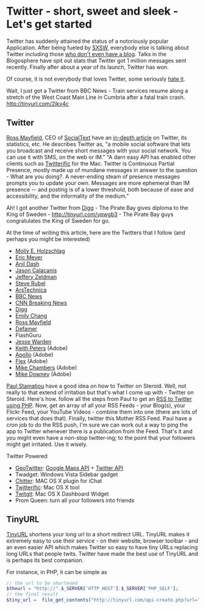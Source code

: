 # Twitter - short, sweet and sleek - Let's get started

Twitter has suddenly attained the status of a notoriously popular Application. After being fueled by <a href="http://sxsw.com/">SXSW</a>, everybody else is talking about Twitter including those <a href="http://manwithnoblog.com/2007/03/10/twitter-explosion/">who don't even have a blog</a>. Talks in the Blogosphere have spit out stats that Twitter got 1 million messages sent recently. Finally after about a year of its launch, Twitter has won. 

Of course, it is not everybody that loves Twitter, some seriously <a href="http://www.brianalvey.com/2007/03/10/putting-the-twit-in-twitter/">hate it</a>.

Wait, I just got a Twitter from BBC News - Train services resume along a stretch of the West Coast Main Line in Cumbria after a fatal train crash. <a href="http://tinyurl.com/2jkv4c">http://tinyurl.com/2jkv4c</a>

## Twitter

<a href="http://ross.typepad.com/">Ross Mayfield</a>, CEO of <a href="http://twitter.com/socialtext">SocialText</a> have an <a href="http://ross.typepad.com/blog/2007/03/twitter_tips_th.html">in-depth article</a> on Twitter, its statistics, etc. He describes Twitter as, "a mobile social software that lets you broadcast and receive short messages with your social network.  You can use it with SMS, on the web or IM." "A darn easy API has enabled other clients such as <a href="http://iconfactory.com/software/twitterrific">Twitterific</a> for the Mac.  Twitter is Continuous Partial Presence, mostly made up of mundane messages in answer to the question - What are you doing?. A never-ending steam of presence messages prompts you to update your own.  Messages are more ephemeral than IM presence -- and posting is of a lower threshold, both because of ease and accessibility, and the informality of the medium."

Ah! I got another Twitter from <a href="http://digg.com/">Digg</a> - The Pirate Bay gives diploma to the King of Sweden - <a href="http://tinyurl.com/ypwgb3">http://tinyurl.com/ypwgb3</a> - The Pirate Bay guys congratulates the King of Sweden for go.

At the time of writing this article, here are the Twitters that I follow (and perhaps you might be interested)

- <a href="http://twitter.com/Mols">Molly E. Holzschlag</a>
- <a href="http://twitter.com/emeyer">Eric Meyer</a>
- <a href="http://twitter.com/anildash">Anil Dash</a>
- <a href="http://twitter.com/JasonCalacanis">Jason Calacanis</a>
- <a href="http://twitter.com/zeldman">Jeffery Zeldman</a>
- <a href="http://twitter.com/steverubel">Steve Rubel</a>
- <a href="http://twitter.com/arstechnica">ArsTechnica</a>
- <a href="http://twitter.com/bbcnews">BBC News</a>
- <a href="http://twitter.com/cnnbrk">CNN Breaking News</a>
- <a href="http://twitter.com/digg_feeds">Digg</a>
- <a href="http://twitter.com/emilychang">Emily Chang</a>
- <a href="http://twitter.com/Ross">Ross Mayfield</a>
- <a href="http://twitter.com/defamer">Defamer</a>
- FlashGuru
- <a href="http://twitter.com/jesterxl">Jesse Warden</a>
- <a href="http://twitter.com/bit101">Keith Peters</a> (Adobe)
- <a href="http://twitter.com/apollocamp">Apollo</a> (Adobe)
- <a href="http://twitter.com/flex">Flex</a> (Adobe)
- <a href="http://twitter.com/mesh">Mike Chambers</a> (Adobe)
- <a href="http://twitter.com/mdowney">Mike Downey</a> (Adobe)

<a href="http://paulstamatiou.com/">Paul Stamatiou</a> have a good idea on how to Twitter on Steroid. Well, not really to that extend of irritation but that's what I come up with - Twitter on Steroid. Here's how. follow all the steps from Paul to get an <a href="http://paulstamatiou.com/2007/01/26/stammy-script-rss-to-twitter-using-php/">RSS to Twitter using PHP</a>. Now, get an array of all your RSS Feeds - your Blog(s), your Flickr Feed, your YouTube Videos - combine them into one (there are lots of services that does that). Finally, twitter this Mother RSS Feed. Paul have a cron job to do the RSS push, I'm sure we can work out a way to ping the app to Twitter whenever there is a publication from the Feed. That's it and you might even have a non-stop twitter-ing; to the point that your followers might get irritated. Use it wisely.

Twitter Powered

- <a href="http://geotwitter.org/">GeoTwitter</a>: <a href="http://www.google.com/apis/maps/">Google Maps API</a> + <a href="http://help.twitter.com/">Twitter API</a>
- Twadget: Windows Vista Sidebar gadget
- <a href="http://www.roflsoftware.com/2007/01/14/chitter/">Chitter</a>: MAC OS X plugin for iChat
- <a href="http://iconfactory.com/software/twitterrific">Twitterific</a>: Mac OS X tool
- <a href="http://ben-ward.co.uk/widgets/twitgit/">Twitgit</a>: Mac OS X Dashboard Widget
- Prom Queen: turn all your followers into friends

## TinyURL

<a href="http://tinyurl.com/">TinyURL</a> shortens your long url to a short redirect URL. TinyURL makes it extremely easy to use their service - on their website, browser toolbar - and an even easier API which makes Twitter so easy to have tiny URLs replacing long URLs that people twits. Twitter have made the best use of TinyURL and is perhaps its best companion.

For instance, in PHP, it can be simple as

```php
// the url to be shortened
$theurl = "http://".$_SERVER['HTTP_HOST'].$_SERVER['PHP_SELF'];
// the final result
$tiny_url =  file_get_contents("http://tinyurl.com/api-create.php?url=" . $theurl);
```
